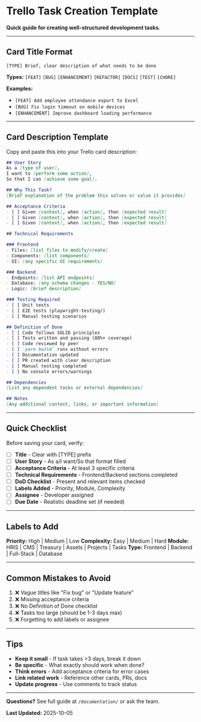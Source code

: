 # Trello Task Creation Template

**Quick guide for creating well-structured development tasks.**

---

## Card Title Format
```
[TYPE] Brief, clear description of what needs to be done
```

**Types:** `[FEAT]` `[BUG]` `[ENHANCEMENT]` `[REFACTOR]` `[DOCS]` `[TEST]` `[CHORE]`

**Examples:**
- `[FEAT] Add employee attendance export to Excel`
- `[BUG] Fix login timeout on mobile devices`
- `[ENHANCEMENT] Improve dashboard loading performance`

---

## Card Description Template

Copy and paste this into your Trello card description:

```markdown
## User Story
As a [type of user],
I want to [perform some action],
So that I can [achieve some goal].

## Why This Task?
[Brief explanation of the problem this solves or value it provides]

## Acceptance Criteria
- [ ] Given [context], when [action], then [expected result]
- [ ] Given [context], when [action], then [expected result]
- [ ] Given [context], when [action], then [expected result]

## Technical Requirements

### Frontend
- Files: [list files to modify/create]
- Components: [list components]
- UI: [any specific UI requirements]

### Backend
- Endpoints: [list API endpoints]
- Database: [any schema changes - YES/NO]
- Logic: [brief description]

### Testing Required
- [ ] Unit tests
- [ ] E2E tests (playwright-testing/)
- [ ] Manual testing scenarios

## Definition of Done
- [ ] Code follows SOLID principles
- [ ] Tests written and passing (80%+ coverage)
- [ ] Code reviewed by peer
- [ ] `yarn build` runs without errors
- [ ] Documentation updated
- [ ] PR created with clear description
- [ ] Manual testing completed
- [ ] No console errors/warnings

## Dependencies
[List any dependent tasks or external dependencies]

## Notes
[Any additional context, links, or important information]
```

---

## Quick Checklist

Before saving your card, verify:

- [ ] **Title** - Clear with [TYPE] prefix
- [ ] **User Story** - As a/I want/So that format filled
- [ ] **Acceptance Criteria** - At least 3 specific criteria
- [ ] **Technical Requirements** - Frontend/Backend sections completed
- [ ] **DoD Checklist** - Present and relevant items checked
- [ ] **Labels Added** - Priority, Module, Complexity
- [ ] **Assignee** - Developer assigned
- [ ] **Due Date** - Realistic deadline set (if needed)

---

## Labels to Add

**Priority:** High | Medium | Low
**Complexity:** Easy | Medium | Hard
**Module:** HRIS | CMS | Treasury | Assets | Projects | Tasks
**Type:** Frontend | Backend | Full-Stack | Database

---

## Common Mistakes to Avoid

1. ❌ Vague titles like "Fix bug" or "Update feature"
2. ❌ Missing acceptance criteria
3. ❌ No Definition of Done checklist
4. ❌ Tasks too large (should be 1-3 days max)
5. ❌ Forgetting to add labels or assignee

---

## Tips

- **Keep it small** - If task takes >3 days, break it down
- **Be specific** - What exactly should work when done?
- **Think errors** - Add acceptance criteria for error cases
- **Link related work** - Reference other cards, PRs, docs
- **Update progress** - Use comments to track status

---

**Questions?** See full guide at `/documentation/` or ask the team.

**Last Updated:** 2025-10-05

